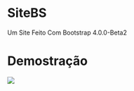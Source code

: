 # SiteBS
Um Site Feito Com Bootstrap 4.0.0-Beta2
# Demostração
<img src="https://forum.imasters.com.br/uploads/monthly_2018_01/4.thumb.jpg.1663d90b388f8d99aac35557a590e300.jpg" />
